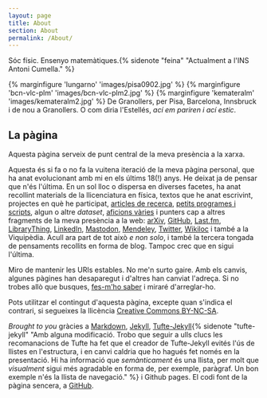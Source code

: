 ```yaml
---
layout: page
title: About
section: About
permalink: /About/
---
```


Sóc físic. Ensenyo matemàtiques.{% sidenote "feina" "Actualment a l'INS Antoni Cumella." %}

{% marginfigure 'lungarno' 'images/pisa0902.jpg' %}
{% marginfigure 'bcn-vlc-plm' 'images/bcn-vlc-plm2.jpg' %}
{% marginfigure 'kemateralm' 'images/kemateralm2.jpg' %}
De Granollers, per Pisa, Barcelona, Innsbruck i de nou a Granollers. O com
diria l'Estellés, _ací em pariren i ací estic_.

## La pàgina

Aquesta pàgina serveix de punt central de la meva presència a la xarxa.

Aquesta és si fa o no fa la vuitena iteració de la meva pàgina personal, que
ha anat evolucionant amb mi en els últims 18(!) anys. He deixat ja de pensar
que n'és l'última. En un sol lloc o dispersa en diverses facetes, ha anat
recollint materials de la llicenciatura en física, textos que he anat
escrivint, projectes en què he participat, [articles de
recerca](/Research/Publicacions), [petits
programes i scripts](/Code/), algun o altre _dataset_, [aficions
vàries](Muntanya/) i punters cap a altres fragments de la meva presència a la
web:
[arXiv](http://arxiv.org/a/cuquet_m_1),
[GitHub](https://github.com/mcuquet),
[Last.fm](http://www.last.fm/user/nilvar/),
[LibraryThing](http://cat.librarything.com/profile/mcuquet/),
[LinkedIn](http://www.linkedin.com/in/mcuquet/),
[Mastodon](https://mastodont.cat/@marti),
[Mendeley](http://www.mendeley.com/profiles/marti-cuquet/),
[Twitter](https://twitter.com/mcuquet),
[Wikiloc](http://ca.wikiloc.com/wikiloc/user.do?name=mcuquet)
i també a la Viquipèdia.
Acull ara part de tot això _e non solo_, i també la tercera tongada de
pensaments recollits en forma de blog. Tampoc crec que en sigui l'última.

Miro de mantenir les URIs estables. No me'n surto gaire. Amb els canvis,
algunes pàgines han desaparegut i d'altres han canviat l'adreça. Si no trobes
allò que busques, [fes-m'ho saber]({{site.baseurl}}/Contact) i miraré
d'arreglar-ho.

Pots utilitzar el contingut d'aquesta pàgina, excepte quan s'indica el
contrari, si segueixes la llicència [Creative Commons
BY-NC-SA](https://creativecommons.org/licenses/by-nc-sa/4.0/).

_Brought to you_ gràcies a [Markdown](https://ca.wikipedia.org/wiki/Markdown),
[Jekyll](http://jekyllrb.com),
[Tufte-Jekyll](https://github.com/clayh53/tufte-jekyll){% sidenote "tufte-jekyll" "Amb alguna modificació. Trobo que seguir a ulls clucs les recomanacions de Tufte ha fet que el creador de Tufte-Jekyll evités l'ús de llistes en l'estructura, i en canvi caldria que ho hagués fet només en la presentació. Hi ha informació que _semànticament_ és una llista, per molt que _visualment_ sigui més agradable en forma de, per exemple, paràgraf. Un bon exemple n'és la llista de navegació." %} i Github pages.
El codi font de la pàgina sencera, a
[GitHub](https://github.com/mcuquet/mcuquet.github.io).
